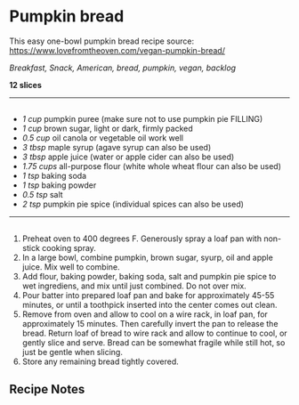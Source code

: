 # Pumpkin bread

This easy one-bowl pumpkin bread recipe
source: https://www.lovefromtheoven.com/vegan-pumpkin-bread/

*Breakfast, Snack, American, bread, pumpkin, vegan, backlog*

**12 slices**

---

## 

- *1 cup* pumpkin puree (make sure not to use pumpkin pie FILLING)
- *1 cup* brown sugar, light or dark,  firmly packed
- *0.5 cup* oil canola or vegetable oil work well
- *3 tbsp* maple syrup (agave syrup can also be used)
- *3 tbsp* apple juice (water or apple cider can also be used)
- *1.75 cups* all-purpose flour (white whole wheat flour can also be used)
- *1 tsp* baking soda
- *1 tsp* baking powder
- *0.5 tsp* salt
- *2 tsp* pumpkin pie spice  (individual spices can also be used)

---

## 
1. Preheat oven to 400 degrees F. Generously spray a loaf pan with non-stick cooking spray.
2. In a large bowl, combine pumpkin, brown sugar, syurp, oil and apple juice. Mix well to combine.
3. Add flour, baking powder, baking soda, salt and pumpkin pie spice to wet ingrediens, and mix until just combined. Do not over mix.
4. Pour batter into prepared loaf pan and bake for approximately 45-55 minutes, or until a toothpick inserted into the center comes out clean.
5. Remove from oven and allow to cool on a wire rack, in loaf pan, for approximately 15 minutes. Then carefully invert the pan to release the bread. Return loaf of bread to wire rack and allow to continue to cool, or gently slice and serve. Bread can be somewhat fragile while still hot, so just be gentle when slicing.
6. Store any remaining bread tightly covered.

## Recipe Notes


